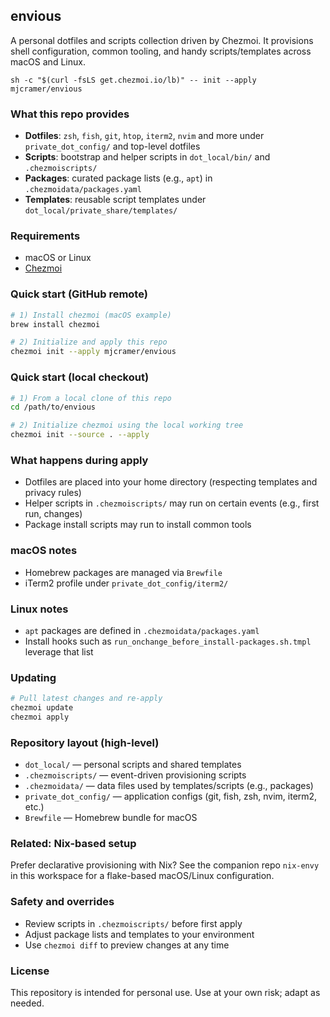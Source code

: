 ## envious

A personal dotfiles and scripts collection driven by Chezmoi. It provisions shell configuration, common tooling, and handy scripts/templates across macOS and Linux.


```
sh -c "$(curl -fsLS get.chezmoi.io/lb)" -- init --apply mjcramer/envious
```




### What this repo provides
- **Dotfiles**: `zsh`, `fish`, `git`, `htop`, `iterm2`, `nvim` and more under `private_dot_config/` and top-level dotfiles
- **Scripts**: bootstrap and helper scripts in `dot_local/bin/` and `.chezmoiscripts/`
- **Packages**: curated package lists (e.g., `apt`) in `.chezmoidata/packages.yaml`
- **Templates**: reusable script templates under `dot_local/private_share/templates/`

### Requirements
- macOS or Linux
- [Chezmoi](https://www.chezmoi.io/)

### Quick start (GitHub remote)
```bash
# 1) Install chezmoi (macOS example)
brew install chezmoi

# 2) Initialize and apply this repo
chezmoi init --apply mjcramer/envious
```

### Quick start (local checkout)
```bash
# 1) From a local clone of this repo
cd /path/to/envious

# 2) Initialize chezmoi using the local working tree
chezmoi init --source . --apply
```

### What happens during apply
- Dotfiles are placed into your home directory (respecting templates and privacy rules)
- Helper scripts in `.chezmoiscripts/` may run on certain events (e.g., first run, changes)
- Package install scripts may run to install common tools

### macOS notes
- Homebrew packages are managed via `Brewfile`
- iTerm2 profile under `private_dot_config/iterm2/`

### Linux notes
- `apt` packages are defined in `.chezmoidata/packages.yaml`
- Install hooks such as `run_onchange_before_install-packages.sh.tmpl` leverage that list

### Updating
```bash
# Pull latest changes and re-apply
chezmoi update
chezmoi apply
```

### Repository layout (high-level)
- `dot_local/` — personal scripts and shared templates
- `.chezmoiscripts/` — event-driven provisioning scripts
- `.chezmoidata/` — data files used by templates/scripts (e.g., packages)
- `private_dot_config/` — application configs (git, fish, zsh, nvim, iterm2, etc.)
- `Brewfile` — Homebrew bundle for macOS

### Related: Nix-based setup
Prefer declarative provisioning with Nix? See the companion repo `nix-envy` in this workspace for a flake-based macOS/Linux configuration.

### Safety and overrides
- Review scripts in `.chezmoiscripts/` before first apply
- Adjust package lists and templates to your environment
- Use `chezmoi diff` to preview changes at any time

### License
This repository is intended for personal use. Use at your own risk; adapt as needed.
